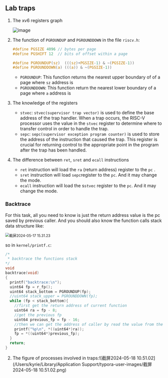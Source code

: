 ## Lab traps

1. The xv6 registers graph

   <img src="/Users/kyrie/Desktop/s6.081/images/image.png" alt="image" style="zoom:100%;" />

2. The function of `PGROUNDUP` and `PGROUNDDOWN` in the file `riscv.h`:

   ```c
   #define PGSIZE 4096 // bytes per page
   #define PGSHIFT 12  // bits of offset within a page
   
   #define PGROUNDUP(sz)  (((sz)+PGSIZE-1) & ~(PGSIZE-1))
   #define PGROUNDDOWN(a) (((a)) & ~(PGSIZE-1))
   ```

   - `PGROUNDUP`: This function returns the nearest upper boundary of of a page where `sz` address is
   - `PGROUNDDOWN`: This function return the nearest lower boundary of a page where `a` address is

3. The knowledge of the registers

   - `stvec`: `stvec(supervisor trap vector)` is used to define the base address of the trap handler. When a trap occurs, the RISC-V processor uses the value in the `stvec` register to determine where to transfer control in order to handle the trap.
   - `sepc`: `sepc(supervisor exception program counter)` is used to store the address of the instruction that caused the trap. This register is crucial for returning control to the appropriate point in the program after the trap has been handled.

4. The difference between `ret`, `sret` and `ecall` instructions

   - `ret` instruction will load the `ra` (return address) register to the `pc` .
   - `sret` instruction will load `sepc`register to the `pc`. And it may change the mode.
   - `ecall` instruction will load the s`stvec` register to the `pc`. And it may change the mode.

### Backtrace

For this task, all you need to know is just the return address value is the pc saved by previous caller. And you should also know the function calls stack data structure like:

<img src="/Users/kyrie/Library/Application Support/typora-user-images/截屏2024-05-17 15.31.23.png" alt="截屏2024-05-17 15.31.23" style="zoom:80%;" />

so in `kernel/printf.c`:

```C
/*
 * backtrace the functions stack
*/
void
backtrace(void)
{
  printf("backtrace:\n");
  uint64 fp = r_fp();
  uint64 stack_bottom = PGROUNDUP(fp);
  //uint64 stack_upper = PGROUNDDOWN(fp);
  while (fp < stack_bottom){
    //first get the return address of current function
    uint64 ra = fp - 8;
    //get the previous fp
    uint64 previous_fp = fp - 16;
    //then we can get the address of caller by read the value from the ra
    printf("%p\n", *((uint64*)ra));
    fp = *((uint64*)previous_fp);
  }
  return;
}
```

2. The figure of processes involved in traps:![截屏2024-05-18 10.51.02](/Users/kyrie/Library/Application Support/typora-user-images/截屏2024-05-18 10.51.02.png)
